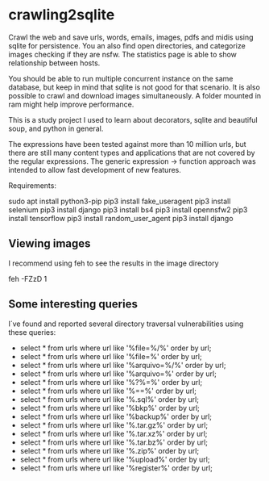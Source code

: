 # crawling2sqlite
Crawl the web and save urls, words, emails, images, pdfs and midis using sqlite for persistence. You an also find open directories, and categorize images checking if they are nsfw. The statistics page is able to show relationship between hosts.

You should be able to run multiple concurrent instance on the same database, but keep in mind that sqlite is not good for that scenario. It is also possible to crawl and download images simultaneously. A folder mounted in ram might help improve performance.

This is a study project I used to learn about decorators, sqlite and beautiful soup, and python in general.

The expressions have been tested against more than 10 million urls, but there are still many content types and applications that are not covered by the regular expressions. The generic expression -> function approach was intended to allow fast development of new features.

Requirements:

sudo apt install python3-pip
pip3 install fake_useragent
pip3 install selenium
pip3 install django
pip3 install bs4
pip3 install opennsfw2
pip3 install tensorflow
pip3 install random_user_agent
pip3 install django

## Viewing images

I recommend using feh to see the results in the image directory

feh -FZzD 1

## Some interesting queries

I´ve found and reported several directory traversal vulnerabilities using these queries:

- select * from urls where url like '%file=%/%' order by url;
- select * from urls where url like '%file=%' order by url;
- select * from urls where url like '%arquivo=%/%' order by url;
- select * from urls where url like '%arquivo=%' order by url;
- select * from urls where url like '%?%=%' order by url;
- select * from urls where url like '%==%' order by url;
- select * from urls where url like '%.sql%' order by url;
- select * from urls where url like '%bkp%' order by url;
- select * from urls where url like '%backup%' order by url;
- select * from urls where url like '%.tar.gz%' order by url;
- select * from urls where url like '%.tar.xz%' order by url;
- select * from urls where url like '%.tar.bz%' order by url;
- select * from urls where url like '%.zip%' order by url;
- select * from urls where url like '%upload%' order by url;
- select * from urls where url like '%register%' order by url;
